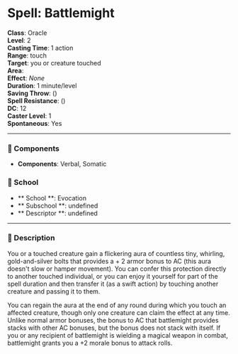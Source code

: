 
# Spell: Battlemight
**Class**: Oracle  
**Level**: 2  
**Casting Time**: 1 action  
**Range**: touch  
**Target**: you or creature touched  
**Area**:   
**Effect**: _None_  
**Duration**: 1 minute/level  
**Saving Throw**:  ()  
**Spell Resistance**:  ()  
**DC**: 12  
**Caster Level**: 1  
**Spontaneous**: Yes

---

### 🔮 Components
- **Components**: Verbal, Somatic

### 🏫 School
- ** School **: Evocation
- ** Subschool **: undefined
- ** Descriptor **: undefined
---

### 📜 Description
You or a touched creature gain a flickering aura of countless tiny, whirling, gold-and-silver bolts that provides a + 2 armor bonus to AC (this aura doesn't slow or hamper movement). You can confer this protection directly to another touched individual, or you can enjoy it yourself for part of the spell duration and then transfer it (as a swift action) by touching another creature and passing it to them.

You can regain the aura at the end of any round during which you touch an affected creature, though only one creature can claim the effect at any time. Unlike normal armor bonuses, the bonus to AC that battlemight provides stacks with other AC bonuses, but the bonus does not stack with itself. If you or any recipient of battlemight is wielding a magical weapon in combat, battlemight grants you a +2 morale bonus to attack rolls.
